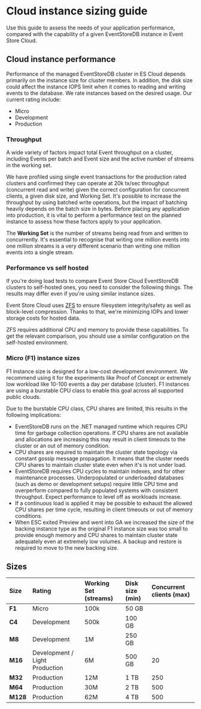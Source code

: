 # Cloud instance sizing guide

Use this guide to assess the needs of your application performance, compared with the capability of a given EventStoreDB instance in Event Store Cloud.

## Cloud instance performance  

Performance of the managed EventStoreDB cluster in ES Cloud depends primarily on the instance size for cluster members. In addition, the disk size could affect the instance IOPS limit when it comes to reading and writing events to the database.
We rate instances based on the desired usage. Our current rating include:

* Micro 
* Development
* Production 

### Throughput

A wide variety of factors impact total Event throughput on a cluster, including Events per batch and Event size and the active number of streams in the working set.

We have profiled using single event transactions for the production rated clusters and confirmed they can operate at 20k tx/sec throughput (concurrent read and write) given the correct configuration for concurrent clients, a given disk size, and Working Set. It's possible to increase the throughput by using batched write operations, but the impact of batching heavily depends on the batch size in bytes. Before placing any application into production, it is vital to perform a performance test on the planned instance to assess how these factors apply to your application.

The **Working Set** is the number of streams being read from and written to concurrently. It's essential to recognise that writing one million events into one million streams is a very different scenario than writing one million events into a single stream.

### Performance vs self hosted

If you're doing load tests to compare Event Store Cloud EventStoreDB clusters to self-hosted ones, you need to consider the following things. The results may differ even if you're using similar instance sizes.

Event Store Cloud uses [ZFS](https://en.wikipedia.org/wiki/ZFS) to ensure filesystem integrity/safety as well as block-level compression. Thanks to that, we're minimizing IOPs and lower storage costs for hosted data.

ZFS requires additional CPU and memory to provide these capabilities. To get the relevant comparison, you should use a similar configuration on the self-hosted environment.

### Micro (F1) instance sizes
F1 instance size is designed for a low-cost development environment. We recommend using it for the experiments like Proof of Concept or extremely low workload like 10-100 events a day per database (cluster). F1 instances are using a burstable CPU class to enable this goal across all supported public clouds.

Due to the burstable CPU class, CPU shares are limited, this results in the following implications:
- EventStoreDB runs on the .NET managed runtime which requires CPU time for garbage collection operations. If CPU shares are not available and allocations are increasing this may result in client timeouts to the cluster or an out of memory condition.
- CPU shares are required to maintain the cluster state topology via constant gossip message propagation. It means that the cluster needs CPU shares to maintain cluster state even when it's is not under load.
- EventStoreDB requires CPU cycles to maintain indexes, and for other maintenance processes. Underpopulated or underloaded databases (such as demo or development setups) require little CPU time and overperform compared to fully populated systems with consistent throughput. Expect performance to level off as workloads increase.
- If a continuous load is applied it may be possible to exhaust the allowed CPU shares per time cycle, resulting in client timeouts or out of memory conditions.
- When ESC exited Preview and went into GA we increased the size of the backing instance type as the original F1 instance size was too small to provide enough memory and CPU shares to maintain cluster state adequately even at extremely low volumes. A backup and restore is required to move to the new backing size.

## Sizes

| Size | Rating | Working Set (streams) | Disk size (min) | Concurrent clients (max) |
| :--- | :----- | :---------- | :-------- | :--- |
| **F1** | Micro | 100k | 50 GB |  |
| **C4** | Development | 500k | 100 GB |  |
| **M8** | Development | 1M | 250 GB |  |
| **M16** | Development / Light Production | 6M | 500 GB | 20 |
| **M32** | Production | 12M | 1 TB | 250 |
| **M64** | Production | 30M | 2 TB | 500 |
| **M128** | Production | 62M | 4 TB | 500 |
